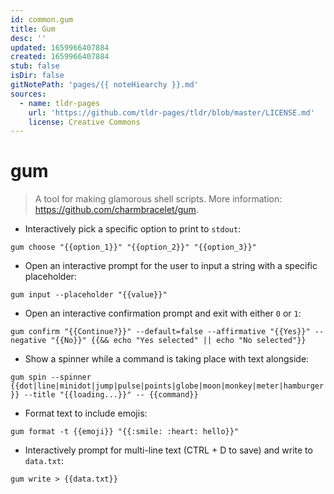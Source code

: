 ```yaml
---
id: common.gum
title: Gum
desc: ''
updated: 1659966407884
created: 1659966407884
stub: false
isDir: false
gitNotePath: 'pages/{{ noteHiearchy }}.md'
sources:
  - name: tldr-pages
    url: 'https://github.com/tldr-pages/tldr/blob/master/LICENSE.md'
    license: Creative Commons
---
```

# gum

> A tool for making glamorous shell scripts.
> More information: <https://github.com/charmbracelet/gum>.

- Interactively pick a specific option to print to `stdout`:

`gum choose "{{option_1}}" "{{option_2}}" "{{option_3}}"`

- Open an interactive prompt for the user to input a string with a specific placeholder:

`gum input --placeholder "{{value}}"`

- Open an interactive confirmation prompt and exit with either `0` or `1`:

`gum confirm "{{Continue?}}" --default=false --affirmative "{{Yes}}" --negative "{{No}}" {{&& echo "Yes selected" || echo "No selected"}}`

- Show a spinner while a command is taking place with text alongside:

`gum spin --spinner {{dot|line|minidot|jump|pulse|points|globe|moon|monkey|meter|hamburger}} --title "{{loading...}}" -- {{command}}`

- Format text to include emojis:

`gum format -t {{emoji}} "{{:smile: :heart: hello}}"`

- Interactively prompt for multi-line text (CTRL + D to save) and write to `data.txt`:

`gum write > {{data.txt}}`

